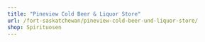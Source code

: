 ```yaml
---
title: "Pineview Cold Beer & Liquor Store"
url: /fort-saskatchewan/pineview-cold-beer-und-liquor-store/
shop: Spirituosen
---
```


